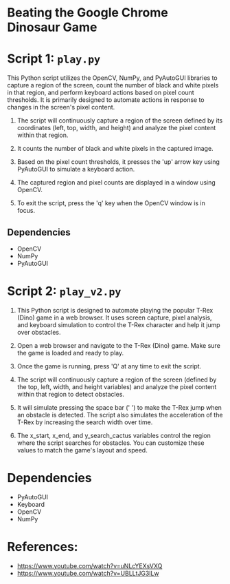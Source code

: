 # Beating the Google Chrome Dinosaur Game

# Script 1: `play.py`

This Python script utilizes the OpenCV, NumPy, and PyAutoGUI libraries to capture a region of the screen, count the number of black and white pixels in that region, and perform keyboard actions based on pixel count thresholds. It is primarily designed to automate actions in response to changes in the screen's pixel content.

1. The script will continuously capture a region of the screen defined by its coordinates (left, top, width, and height) and analyze the pixel content within that region.

2. It counts the number of black and white pixels in the captured image.

3. Based on the pixel count thresholds, it presses the 'up' arrow key using PyAutoGUI to simulate a keyboard action.

4. The captured region and pixel counts are displayed in a window using OpenCV.

5. To exit the script, press the 'q' key when the OpenCV window is in focus.

## Dependencies
- OpenCV
- NumPy
- PyAutoGUI

# Script 2: `play_v2.py`

1. This Python script is designed to automate playing the popular T-Rex (Dino) game in a web browser. It uses screen capture, pixel analysis, and keyboard simulation to control the T-Rex character and help it jump over obstacles.

2. Open a web browser and navigate to the T-Rex (Dino) game. Make sure the game is loaded and ready to play.

3. Once the game is running, press 'Q' at any time to exit the script.

4. The script will continuously capture a region of the screen (defined by the top, left, width, and height variables) and analyze the pixel content within that region to detect obstacles.

5. It will simulate pressing the space bar (' ') to make the T-Rex jump when an obstacle is detected. The script also simulates the acceleration of the T-Rex by increasing the search width over time.

6. The x_start, x_end, and y_search_cactus variables control the region where the script searches for obstacles. You can customize these values to match the game's layout and speed.

# Dependencies
- PyAutoGUI
- Keyboard
- OpenCV
- NumPy

# References:
- https://www.youtube.com/watch?v=uNLcYEXsVXQ
- https://www.youtube.com/watch?v=UBLLtJG3lLw